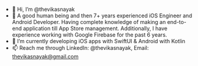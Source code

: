 - 👋 Hi, I’m @thevikasnayak
- 👀 A good human being and then 7+ years experienced iOS Engineer and Android Developer. Having complete knowledge of making an end-to-end application till App Store management.
     Additionally, I have experience working with Google Firebase for the past 6 years.
- 🌱 I’m currently developing iOS apps with SwiftUI & Android with Kotlin
- 📫 Reach me through LinkedIn: @thevikasnayak, Email: thevikasnayak@gmail.com

<!---
thevikasnayak/thevikasnayak is a ✨ special ✨ repository because its `README.md` (this file) appears on your GitHub profile.
You can click the Preview link to take a look at your changes.
--->
